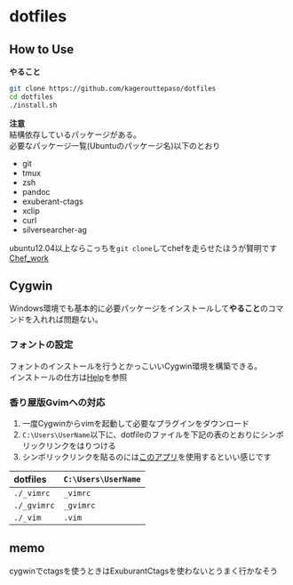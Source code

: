 dotfiles
========

How to Use
----------
**やること**  

``` bash
git clone https://github.com/kagerouttepaso/dotfiles
cd dotfiles
./install.sh
```

**注意**  
結構依存しているパッケージがある。  
必要なパッケージ一覧(Ubuntuのパッケージ名)以下のとおり

- git
- tmux
- zsh
- pandoc
- exuberant-ctags
- xclip
- curl
- silversearcher-ag

ubuntu12.04以上ならこっちを`git clone`してchefを走らせたほうが賢明です  
[Chef_work][Chef_work]

Cygwin
------
Windows環境でも基本的に必要パッケージをインストールして**やること**のコマンドを入れれば問題ない。  

### フォントの設定
フォントのインストールを行うとかっこいいCygwin環境を構築できる。  
インストールの仕方は[Help][Font_Install]を参照  

### 香り屋版Gvimへの対応
1. 一度Cygwinからvimを起動して必要なプラグインをダウンロード
2. `C:\Users\UserName`以下に、dotfileのファイルを下記の表のとおりにシンボリックリンクをはりつける
3. シンボリックリンクを貼るのには[このアプリ][Linux_shell_extension]を使用するといい感じです

dotfiles    | `C:\Users\UserName`
:--         |:--
`./_vimrc`  | `_vimrc`
`./_gvimrc` | `_gvimrc`
`./_vim`    | `.vim`

memo
----
cygwinでctagsを使うときはExuburantCtagsを使わないとうまく行かなそう


[Chef_work]: https://github.com/kagerouttepaso/chef_work "#:title"
[Linux_Shell_Extension]: http://schinagl.priv.at/nt/hardlinkshellext/hardlinkshellext.html#download "シンボリックリンクを貼れるイカスソフト"
[Font_Install]: https://github.com/kagerouttepaso/dotfiles/blob/master/font/README.md "Fontのインストール"
